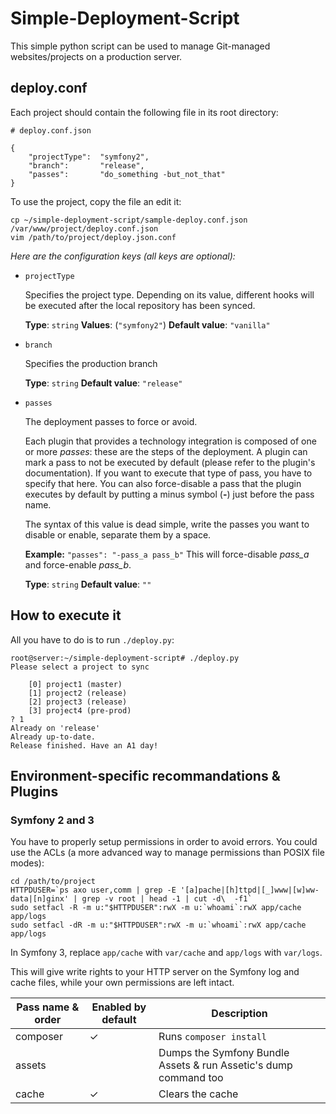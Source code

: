 # Simple-Deployment-Script

This simple python script can be used to manage Git-managed websites/projects on a production server.

## deploy.conf
Each project should contain the following file in its root directory:

    # deploy.conf.json

    {
        "projectType":  "symfony2",
        "branch":       "release",
        "passes":       "do_something -but_not_that"
    }

To use the project, copy the file an edit it:

    cp ~/simple-deployment-script/sample-deploy.conf.json /var/www/project/deploy.conf.json
    vim /path/to/project/deploy.json.conf

*Here are the configuration keys (all keys are optional):*


 - `projectType`

    Specifies the project type. Depending on its value, different hooks will be
    executed after the local repository has been synced.

    **Type**: `string`
    **Values**: (`"symfony2"`)
    **Default value**: `"vanilla"`


 - `branch`

    Specifies the production branch

    **Type**: `string`
    **Default value**: `"release"`

 - `passes`

    The deployment passes to force or avoid.

    Each plugin that provides a technology integration is composed of one or more _passes_: these are the steps of the deployment. A plugin can mark a pass to not be executed by default (please refer to the plugin's documentation). If you want to execute that type of pass, you have to specify that here. You can also force-disable a pass that the plugin executes by default by putting a minus symbol (**-**) just before the pass name.

    The syntax of this value is dead simple, write the passes you want to disable or enable, separate them by a space.

    **Example:** `"passes": "-pass_a pass_b"` This will force-disable _pass_a_ and force-enable _pass_b_.

    **Type**: `string`
    **Default value**: `""`

## How to execute it
All you have to do is to run `./deploy.py`:

    root@server:~/simple-deployment-script# ./deploy.py
    Please select a project to sync

        [0] project1 (master)
        [1] project2 (release)
        [2] project3 (release)
        [3] project4 (pre-prod)
    ? 1
    Already on 'release'
    Already up-to-date.
    Release finished. Have an A1 day!

## Environment-specific recommandations & Plugins

### Symfony 2 and 3

You have to properly setup permissions in order to avoid errors. You could use the ACLs (a more advanced way to manage permissions than POSIX file modes):

    cd /path/to/project
    HTTPDUSER=`ps axo user,comm | grep -E '[a]pache|[h]ttpd|[_]www|[w]ww-data|[n]ginx' | grep -v root | head -1 | cut -d\  -f1`
    sudo setfacl -R -m u:"$HTTPDUSER":rwX -m u:`whoami`:rwX app/cache app/logs
    sudo setfacl -dR -m u:"$HTTPDUSER":rwX -m u:`whoami`:rwX app/cache app/logs

In Symfony 3, replace `app/cache` with `var/cache` and `app/logs` with `var/logs`.

This will give write rights to your HTTP server on the Symfony log and cache files, while your own permissions are left intact.

| Pass name & order  | Enabled by default | Description                                                       |
| ------------------ | ------------------ | ----------------------------------------------------------------- |
| composer           | ✓                  | Runs `composer install`                                           |
| assets             |                    | Dumps the Symfony Bundle Assets & run Assetic's dump command too  |
| cache              | ✓                  | Clears the cache                                                  |
